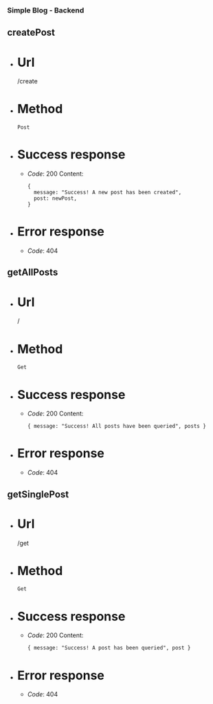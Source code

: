 ### Simple Blog - Backend

## createPost

- # Url
  /create
- # Method
  `Post`
- # Success response
  - _Code_: 200
    Content:
    ```
    {
      message: "Success! A new post has been created",
      post: newPost,
    }
    ```
- # Error response
  - _Code_: 404

## getAllPosts

- # Url
  /
- # Method
  `Get`
- # Success response
  - _Code_: 200
    Content:
    ```
    { message: "Success! All posts have been queried", posts }
    ```
- # Error response
  - _Code_: 404

## getSinglePost

- # Url
  /get
- # Method
  `Get`
- # Success response
  - _Code_: 200
    Content:
    ```
    { message: "Success! A post has been queried", post }
    ```
- # Error response
  - _Code_: 404
